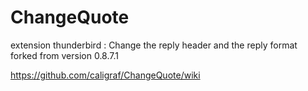# ChangeQuote
extension thunderbird : Change the reply header and the reply format forked from version 0.8.7.1

https://github.com/caligraf/ChangeQuote/wiki
